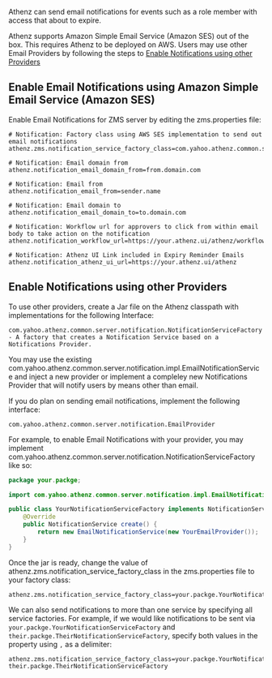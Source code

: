 Athenz can send email notifications for events such as a role member with access that about to expire.

Athenz supports Amazon Simple Email Service (Amazon SES) out of the box. This requires Athenz to be deployed on AWS.
Users may use other Email Providers by following the steps to [Enable Notifications using other Providers](#enable-notifications-using-other-providers)

## Enable Email Notifications using Amazon Simple Email Service (Amazon SES)

Enable Email Notifications for ZMS server by editing the zms.properties file:

```
# Notification: Factory class using AWS SES implementation to send out email notifications
athenz.zms.notification_service_factory_class=com.yahoo.athenz.common.server.notification.impl.NotificationServiceFactoryImpl

# Notification: Email domain from
athenz.notification_email_domain_from=from.domain.com

# Notification: Email from
athenz.notification_email_from=sender.name

# Notification: Email domain to
athenz.notification_email_domain_to=to.domain.com

# Notification: Workflow url for approvers to click from within email body to take action on the notification
athenz.notification_workflow_url=https://your.athenz.ui/athenz/workflow

# Notification: Athenz UI Link included in Expiry Reminder Emails
athenz.notification_athenz_ui_url=https://your.athenz.ui/athenz
```

## Enable Notifications using other Providers

To use other providers, create a Jar file on the Athenz classpath with implementations for the following Interface:

```
com.yahoo.athenz.common.server.notification.NotificationServiceFactory - A factory that creates a Notification Service based on a Notifications Provider.
```

You may use the existing com.yahoo.athenz.common.server.notification.impl.EmailNotificationService and inject a new provider or implement a compleley new Notifications Provider that will notify users by means other than email.

If you do plan on sending email notifications, implement the following interface:

```
com.yahoo.athenz.common.server.notification.EmailProvider
```

For example, to enable Email Notifications with your provider, you may implement com.yahoo.athenz.common.server.notification.NotificationServiceFactory like so:

```java
package your.packge;

import com.yahoo.athenz.common.server.notification.impl.EmailNotificationService;

public class YourNotificationServiceFactory implements NotificationServiceFactory {
    @Override
    public NotificationService create() {
        return new EmailNotificationService(new YourEmailProvider());
    }
}
```
Once the jar is ready, change the value of athenz.zms.notification_service_factory_class in the zms.properties file to your factory class:
```
athenz.zms.notification_service_factory_class=your.packge.YourNotificationServiceFactory
```

We can also send notifications to more than one service by specifying all service factories.
For example, if we would like notifications to be sent via `your.packge.YourNotificationServiceFactory` and
`their.packge.TheirNotificationServiceFactory`, specify both values in the property using `,` as a delimiter:
```
athenz.zms.notification_service_factory_class=your.packge.YourNotificationServiceFactory, their.packge.TheirNotificationServiceFactory
```
